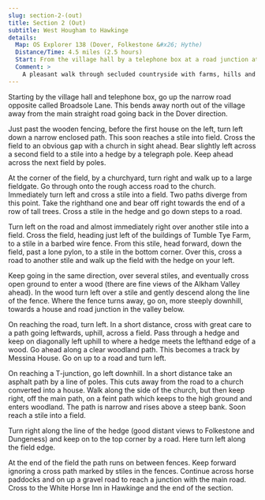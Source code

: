 ```yaml
---
slug: section-2-(out)
title: Section 2 (Out)
subtitle: West Hougham to Hawkinge
details:
  Map: OS Explorer 138 (Dover, Folkestone &#x26; Hythe)
  Distance/Time: 4.5 miles (2.5 hours)
  Start: From the village hall by a telephone box at a road junction at the south end of the village
  Comment: >
    A pleasant walk through secluded countryside with farms, hills and views. There are stiles.
---
```

Starting by the village hall and telephone box, go up the narrow road opposite called Broadsole Lane. This bends away north out of the village away from the main straight road going back in the Dover direction.

Just past the wooden fencing, before the first house on the left, turn left down a narrow enclosed path. This soon reaches a stile into field. Cross the field to an obvious gap with a church in sight ahead. Bear slightly left across a second field to a stile into a hedge by a telegraph pole. Keep ahead across the next field by poles.

At the corner of the field, by a churchyard, turn right and walk up to a large fieldgate. Go through onto the rough access road to the church. Immediately turn left and cross a stile into a field. Two paths diverge from this point. Take the righthand one and bear off right towards the end of a row of tall trees. Cross a stile in the hedge and go down steps to a road.

Turn left on the road and almost immediately right over another stile into a field. Cross the field, heading just left of the buildings of Tumble Tye Farm, to a stile in a barbed wire fence. From this stile, head forward, down the field, past a lone pylon, to a stile in the bottom corner. Over this, cross a road to another stile and walk up the field with the hedge on your left.

Keep going in the same direction, over several stiles, and eventually cross open ground to enter a wood (there are fine views of the Alkham Valley ahead). In the wood turn left over a stile and gently descend along the line of the fence. Where the fence turns away, go on, more steeply downhill, towards a house and road junction in the valley below.

On reaching the road, turn left. In a short distance, cross with great care to a path going leftwards, uphill, across a field. Pass through a hedge and keep on diagonally left uphill to where a hedge meets the lefthand edge of a wood. Go ahead along a clear woodland path. This becomes a track by Messina House. Go on up to a road and turn left.

On reaching a T-junction, go left downhill. In a short distance take an asphalt path by a line of poles. This cuts away from the road to a church converted into a house. Walk along the side of the church, but then keep right, off the main path, on a feint path which keeps to the high ground and enters woodland. The path is narrow and rises above a steep bank. Soon reach a stile into a field.

Turn right along the line of the hedge (good distant views to Folkestone and Dungeness) and keep on to the top corner by a road. Here turn left along the field edge.

At the end of the field the path runs on between fences. Keep forward ignoring a cross path marked by stiles in the fences. Continue across horse paddocks and on up a gravel road to reach a junction with the main road. Cross to the White Horse Inn in Hawkinge and the end of the section.

